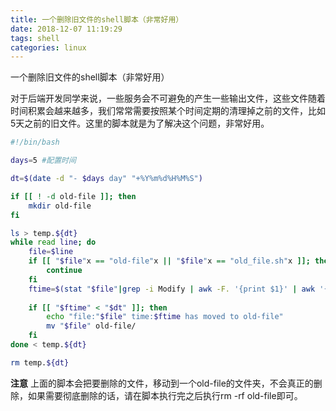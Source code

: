 ```yaml
---
title: 一个删除旧文件的shell脚本（非常好用）
date: 2018-12-07 11:19:29
tags: shell
categories: linux
---
```


 一个删除旧文件的shell脚本（非常好用）

对于后端开发同学来说，一些服务会不可避免的产生一些输出文件，这些文件随着时间积累会越来越多，我们常常需要按照某个时间定期的清理掉之前的文件，比如5天之前的旧文件。这里的脚本就是为了解决这个问题，非常好用。

<!-- more -->

```bash
#!/bin/bash

days=5 #配置时间

dt=$(date -d "- $days day" "+%Y%m%d%H%M%S")

if [[ ! -d old-file ]]; then
    mkdir old-file
fi

ls > temp.${dt}
while read line; do
    file=$line
    if [[ "$file"x == "old-file"x || "$file"x == "old_file.sh"x ]]; then
        continue
    fi
    ftime=$(stat "$file"|grep -i Modify | awk -F. '{print $1}' | awk '{print $2$3}'| awk -F- '{print $1$2$3}' | awk -F: '{print $1$2$3}')
    
    if [[ "$ftime" < "$dt" ]]; then
        echo "file:"$file" time:$ftime has moved to old-file"
        mv "$file" old-file/
    fi
done < temp.${dt}

rm temp.${dt}

```

**注意**
上面的脚本会把要删除的文件，移动到一个old-file的文件夹，不会真正的删除，如果需要彻底删除的话，请在脚本执行完之后执行rm -rf old-file即可。

